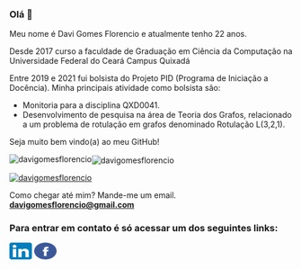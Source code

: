 ### Olá 👋


Meu nome é Davi Gomes Florencio e atualmente tenho 22 anos.

Desde 2017 curso a faculdade de Graduação em Ciência da Computação na Universidade Federal do Ceará Campus Quixadá

Entre 2019 e 2021 fui bolsista do Projeto PID (Programa de Iniciação a Docência). 
Minha principais atividade como bolsista são:
<ul>
<li>Monitoria para a disciplina QXD0041. </li>
<li>Desenvolvimento de pesquisa na área de Teoria dos Grafos, relacionado a um problema de rotulação em grafos denominado Rotulação L(3,2,1).</li>
</ul>
 
Seja muito bem vindo(a) ao meu GitHub!


<p>
<img align="left" src="https://github-readme-stats.vercel.app/api/top-langs?username=davigomesflorencio&show_icons=true&locale=en&layout=compact&theme=onedark" alt="davigomesflorencio" />

<img align="center" src="https://github-readme-stats.vercel.app/api?username=davigomesflorencio&show_icons=true&locale=en&theme=onedark" alt="davigomesflorencio" />
</p>

<p align="left"> <a href="https://github.com/ryo-ma/github-profile-trophy"><img src="https://github-profile-trophy.vercel.app/?username=davigomesflorencio&theme=onedark" alt="davigomesflorencio" /></a> </p>

Como chegar até mim? Mande-me um email. **davigomesflorencio@gmail.com**


<h3 align="left">Para entrar em contato é só acessar um dos seguintes links:</h3>
<p align="left">
<a href="https://linkedin.com/in/davi-g-883b7a12a" target="_blank"><img align="center" src="icon/linkedin-icon.svg" alt="davi-gomes-florencio-linkedin" height="30" width="40" /></a>
<a href="https://fb.com/davi.gomesflorencio" target="_blank"><img align="center" src="icon/facebook-icon.svg" alt="davi-gomes-facebook" height="30" width="40" /></a>
</p>
